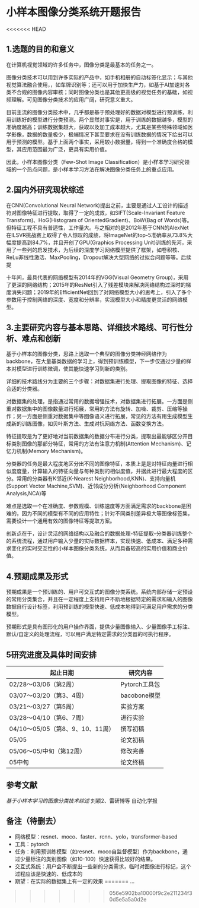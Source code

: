 # 小样本图像分类系统开题报告

<<<<<<< HEAD

## 1.选题的目的和意义

在计算机视觉领域的许多任务中，图像分类是最基本的任务之一。

图像分类技术可以用到许多实际的产品中，如手机相册的自动标签化显示；与其他视觉算法融合使用，，如车牌识别等；还可以用于加快生产力，如基于AI加速对各类不合规的图像内容审核；同时图像分类也是其他更高级的视觉任务的基础，如视频理解。可见图像分类技术的应用广阔，研究意义重大。

目前主流的图像分类技术中，几乎都是基于预处理好的数据对模型进行预训练，利用训练好的模型进行分类预测。两个显然对事实是，用于训练的数据越多，模型的准确度越高；训练数据集越大，获取以及加工成本越大，尤其是某些特殊领域如医学影像，数据的数量极少，极端情况下甚至要求在没有训练数据的情况下给出可以用于预测的模型。基于上面两个事实，采用较小数据量，得到一个准确度合格的模型，其应用范围最为广泛，更具有实用价值。

因此，小样本图像分类（Few-Shot Image Classification）是小样本学习研究领域的一个热点问题，是小样本学习方法在解决图像分类任务上的重点应用。

## 2.国内外研究现状综述

在CNN(Convolutional Neural Network)提出之前，主要是通过人工设计的描述符对图像特征进行提取，取得了一定的成效，如SIFT(Scale-Invariant Feature Transform)、HoG(Histogram of OrientedGradient)、BoW(Bag of Words)等。但特征工程不具有普适性，工作量大。与之相对的是2012年基于CNN的AlexNet在ILSVR挑战赛上取得了令人惊叹的成绩，将ImageNet的top-5准确率从73.8%大幅度提高到84.7%，并且开创了GPU(Graphics Processing Unit)训练的先河，采用了一些列的启发技术，为后续的深度学习网络模型提供了框架，如卷积核、ReLu非线性激活、MaxPooling，Dropout解决大型网络的过拟合问题等等。后续提

十年间，最具代表的网络模型有2014年的VGG(Visual Geometry Group)，采用了更深的网络结构；2015年的ResNet引入了残差模块来解决网络结构过深时的梯度消失问题；2019年的EfficientNet回到了对网络模型大小的思考上，引入了多个参数用于控制网络的深度、宽度和分辨率，实现模型大小和精度更灵活的网络模型。

## 3.主要研究内容与基本思路、详细技术路线、可行性分析、难点和创新

基于小样本的图像分类，思路上选取一个典型的图像分类神经网络作为backbone，在大量基类数据的学习上，得到预训练模型，下一步仅通过少量的样本对模型进行训练微调，使其能快速学习到新的类别。

详细的技术路线分为主要的三个步骤：对数据集进行处理、提取图像的特征、选择合适的分类器。

对数据集的处理，是指通过常用的数据增强技术，对数据集进行拓展。一方面是侧重对数据集中的图像数量进行拓展，常用的方法有旋转、加噪、裁剪、压缩等操作；另一方面是侧重对数据集中等图像语义进行拓展，常见的方法有用生成模型生成新的训练图像，如贝叶斯方法、生成对抗网络方法、函数变换方法。

特征提取是为了更好地对当前数据集的数据分布进行分类，提取出最能够区分开目标类别图像的那部分特征，常用的方法有注意力机制(Attention Mechanism)、记忆力机制(Memory Mechanism)。

分类器的任务是最大程度地区分出不同的图像特征，本质上是是对特征向量进行相似度度量，计算输入的特征向量与每种类别的相似度值，并据此进行最大程度的区分。常用的分类器有K邻近(K-Nearest Neighborhood,KNN)、支持向量机(Support Vector Machine,SVM)、近邻成分分析(Neighborhood Component Analysis,NCA)等

难点是选取一个在准确度、参数规模、训练速度等方面满足需求的backbone是困难的，因为不同的模型有不同的应用特性；针对不同类别差异极大等图像标签集，需要设计一个通用有效的图像特征等提取方案。

创新点在于，设计灵活的网络结构以及融合的数据处理-特征提取-分类器训练整个的系统流程，通过用户输入少量的实际数据样本，实现快速、低成本、满足多种需求变化的实时交互性的小样本图像分类系统，从而具备较高的实用价值和商业价值。

## 4.预期成果及形式

预期成果是一个预训练的、用户可交互式的图像分类系统。系统内部存储一定预设的常用分类集合，并且在一定程度上支持用户不断地根据特定的需求和输入的图像数据自行设计标签，利用预训练的模型快速、低成本地得到可满足用户需求的分类模型。

预期形式是具有图形化的用户操作界面，提供少量图像输入、少量图像手工标注、默认/自定义的处理流程，可以用户满足特定需求的分类器的可执行程序。

## 5研究进度及具体时间安排 

| 起止日期                         | 研究内容      |
| -------------------------------- | ------------- |
| 02/28～03/06（第2周）            | Pytorch工具包 |
| 03/07～03/20（第3、4周）         | bacobone模型  |
| 03/21～03/27（第5周）            | 实验方案      |
| 03/28～04/10（第6、7周）         | 进行实验      |
| 04/10～05/05（第8、9、10、11周） | 撰写初稿      |
| 05/05                            | 论文初稿      |
| 05/06～05/中旬（第12周）         | 修改完善      |
| 05中旬                           | 论文终稿      |

## 参考文献

*基于小样本学习的图像分类技术综述* 刘颖2、雷研博等 自动化学报

## 备注（待删去）

* 网络模型：resnet、moco、faster、rcnn、yolo，transformer-based
* 工具：pytorch
* 任务：利用预训练模型（如resnet、moco自监督模型）作为backbone，通过少量标注的类别图像（如10-100）快速获得比较好的结果。
* 交互式系统：用户会不断提出一些新的分类需求，临时对图像进行标记，这个过程应该是快速的、低成本的
* 期望：在实际的数据集上有一定的效果
=======
...
>>>>>>> 056e5902ba10000f9c2e211234f30d5e5a5a0d2e
